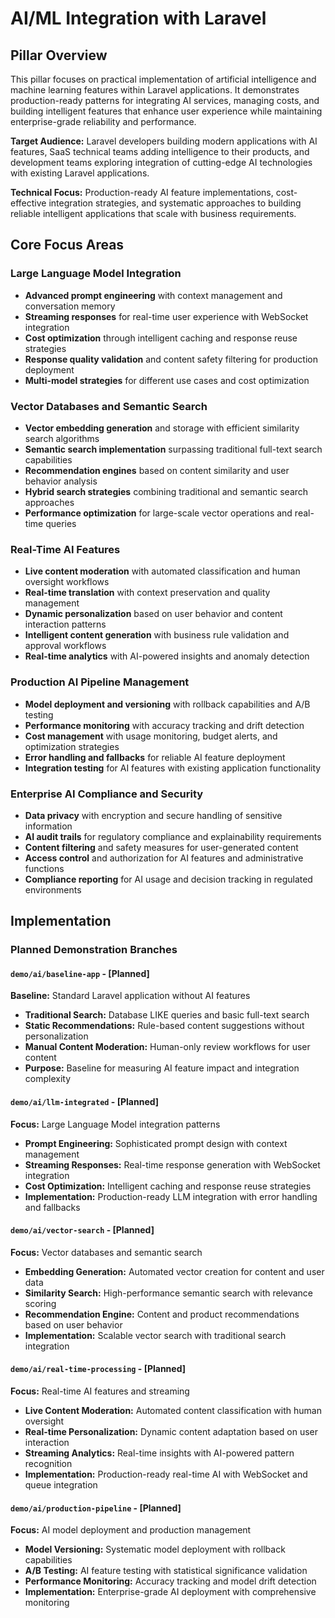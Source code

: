 # AI/ML Integration with Laravel

## Pillar Overview

This pillar focuses on practical implementation of artificial intelligence and machine learning features within Laravel
applications. It demonstrates production-ready patterns for integrating AI services, managing costs, and building
intelligent features that enhance user experience while maintaining enterprise-grade reliability and performance.

**Target Audience:** Laravel developers building modern applications with AI features, SaaS technical teams
adding intelligence to their products, and development teams exploring integration of cutting-edge AI technologies with
existing Laravel applications.

**Technical Focus:** Production-ready AI feature implementations, cost-effective integration strategies, and systematic
approaches to building reliable intelligent applications that scale with business requirements.

## Core Focus Areas

### Large Language Model Integration

- **Advanced prompt engineering** with context management and conversation memory
- **Streaming responses** for real-time user experience with WebSocket integration
- **Cost optimization** through intelligent caching and response reuse strategies
- **Response quality validation** and content safety filtering for production deployment
- **Multi-model strategies** for different use cases and cost optimization

### Vector Databases and Semantic Search

- **Vector embedding generation** and storage with efficient similarity search algorithms
- **Semantic search implementation** surpassing traditional full-text search capabilities
- **Recommendation engines** based on content similarity and user behavior analysis
- **Hybrid search strategies** combining traditional and semantic search approaches
- **Performance optimization** for large-scale vector operations and real-time queries

### Real-Time AI Features

- **Live content moderation** with automated classification and human oversight workflows
- **Real-time translation** with context preservation and quality management
- **Dynamic personalization** based on user behavior and content interaction patterns
- **Intelligent content generation** with business rule validation and approval workflows
- **Real-time analytics** with AI-powered insights and anomaly detection

### Production AI Pipeline Management

- **Model deployment and versioning** with rollback capabilities and A/B testing
- **Performance monitoring** with accuracy tracking and drift detection
- **Cost management** with usage monitoring, budget alerts, and optimization strategies
- **Error handling and fallbacks** for reliable AI feature deployment
- **Integration testing** for AI features with existing application functionality

### Enterprise AI Compliance and Security

- **Data privacy** with encryption and secure handling of sensitive information
- **AI audit trails** for regulatory compliance and explainability requirements
- **Content filtering** and safety measures for user-generated content
- **Access control** and authorization for AI features and administrative functions
- **Compliance reporting** for AI usage and decision tracking in regulated environments

## Implementation

### Planned Demonstration Branches

#### `demo/ai/baseline-app` - [Planned]

**Baseline:** Standard Laravel application without AI features

- **Traditional Search:** Database LIKE queries and basic full-text search
- **Static Recommendations:** Rule-based content suggestions without personalization
- **Manual Content Moderation:** Human-only review workflows for user content
- **Purpose:** Baseline for measuring AI feature impact and integration complexity

#### `demo/ai/llm-integrated` - [Planned]

**Focus:** Large Language Model integration patterns

- **Prompt Engineering:** Sophisticated prompt design with context management
- **Streaming Responses:** Real-time response generation with WebSocket integration
- **Cost Optimization:** Intelligent caching and response reuse strategies
- **Implementation:** Production-ready LLM integration with error handling and fallbacks

#### `demo/ai/vector-search` - [Planned]

**Focus:** Vector databases and semantic search

- **Embedding Generation:** Automated vector creation for content and user data
- **Similarity Search:** High-performance semantic search with relevance scoring
- **Recommendation Engine:** Content and product recommendations based on user behavior
- **Implementation:** Scalable vector search with traditional search integration

#### `demo/ai/real-time-processing` - [Planned]

**Focus:** Real-time AI features and streaming

- **Live Content Moderation:** Automated content classification with human oversight
- **Real-time Personalization:** Dynamic content adaptation based on user interaction
- **Streaming Analytics:** Real-time insights with AI-powered pattern recognition
- **Implementation:** Production-ready real-time AI with WebSocket and queue integration

#### `demo/ai/production-pipeline` - [Planned]

**Focus:** AI model deployment and production management

- **Model Versioning:** Systematic model deployment with rollback capabilities
- **A/B Testing:** AI feature testing with statistical significance validation
- **Performance Monitoring:** Accuracy tracking and model drift detection
- **Implementation:** Enterprise-grade AI deployment with comprehensive monitoring
